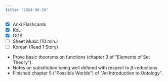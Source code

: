 ```yaml
---
title: "2024-06-26"
---
```


- [x] Anki Flashcards
- [x] KoL
- [x] OGS
- [ ] Sheet Music (10 min.)
- [ ] Korean (Read 1 Story)

* Prove basic theorems on functions (chapter 3 of "Elements of Set Theory").
* Notes on substitution being well defined with respect to $\beta$-reductions.
* Finished chapter 5 ("Possible Worlds") of "An Introduction to Ontology".